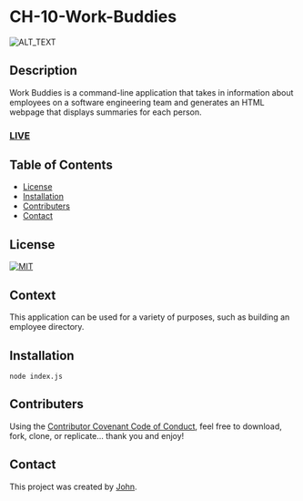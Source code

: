 # CH-10-Work-Buddies

![ALT_TEXT](https://img.shields.io/badge/GRAY_TEXT-COLOR_TEXT-COLOR)

## Description
Work Buddies is a command-line application that takes in information about employees on a software engineering team and generates an HTML webpage that displays summaries for each person.

### [LIVE](https://youtu.be/RA0fSl1yqOc)

## Table of Contents
  - [License](#license)
  - [Installation](#installation)
  - [Contributers](#contributers)
  - [Contact](#contact)

## License
<a href="https://opensource.org/licenses/MIT">
<img src="https://img.shields.io/badge/GRAY_TEXT-COLOR_TEXT-COLOR" alt="MIT"></a>

## Context
This application can be used for a variety of purposes, such as building an employee directory.

## Installation
```
node index.js
```

## Contributers
Using the [Contributor Covenant Code of Conduct](https://www.contributor-covenant.org/version/2/0/code_of_conduct/code_of_conduct.md), feel free to download, fork, clone, or replicate... thank you and enjoy! 

## Contact
This project was created by [John](https://github.com/johnhughes814).